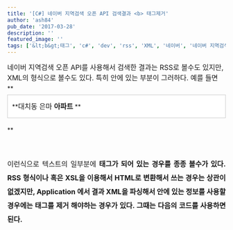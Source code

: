 ```yaml
---
title: '[C#] 네이버 지역검색 오픈 API 검색결과 <b> 태그제거'
author: 'ash84'
pub_date: '2017-03-28'
description: ''
featured_image: ''
tags: ['&lt;b&gt;태그', 'c#', 'dev', 'rss', 'XML', '네이버', '네이버 지역검색', '오픈 API', '지역검색', '프로그래밍']
---
```



<span style="font-size: 12pt; ">  
 네이버 지역검색 오픈 API를 사용해서 검색한 결과는 RSS로 볼수도 있지만,  XML의 형식으로 볼수도 있다. 특히 <titles> 안에 있는 부분이 그러하다. </span>  
<span style="font-size: 12pt; ">  
</span>  
<span style="font-size: 12pt; ">  
 예를 들면</span>  
<span style="font-size: 12pt; ">  
</span>  
<span style="font-size: 12pt; ">  
</span>

<div style="text-align: justify; line-height: 2; "><span style="font-size: 12pt; ">  
</span>**<span style="font-size: 12pt; ">  
</span><div class="txc-textbox" style="BORDER-RIGHT: #cbcbcb 1px solid; PADDING-RIGHT: 10px; BORDER-TOP: #cbcbcb 1px solid; PADDING-LEFT: 10px; PADDING-BOTTOM: 10px; BORDER-LEFT: #cbcbcb 1px solid; PADDING-TOP: 10px; BORDER-BOTTOM: #cbcbcb 1px solid; BACKGROUND-COLOR: #ffffff"><span style="font-size: 12pt; ">  
</span>**<span style="font-size: 12pt; ">대치동 은마 </span><font color="#e31600"><span style="font-size: 12pt; "><b></span></font><span style="font-size: 12pt; "> 아파트</span><font color="#e31600"><span style="font-size: 12pt; "></b> </span></font>**  
<span style="font-size: 12pt; ">  
</span></div><span style="font-size: 12pt; ">  
</span>

**</div><span style="font-size: 12pt; ">  
</span>

<div style="text-align: justify; line-height: 2; "><span style="font-size: 12pt; ">  
</span>  
<span style="font-size: 12pt; ">  
 이런식으로 텍스트의 일부분에 <b> 태그가 되어 있는 경우를 종종 볼수가 있다. RSS 형식이나 혹은 XSL을 이용해서 HTML로 변환해서 쓰는 경우는 상관이 없겠지만, Application 에서 결과 XML을 파싱해서 안에 있는 정보를 사용할 경우에는 <b> 태그를 제거 해야하는 경우가 있다. </span>  
<span style="font-size: 12pt; ">  
</span>  
<span style="font-size: 12pt; ">  
 그때는 다음의 코드를 사용하면 된다. </span><span style="font-size: 12pt; ">  
</span><script src="https://gist.github.com/3949607.js"><span style="font-size: 12pt; "></script><span style="font-size: 12pt; "></span>

</div><span style="font-size: 12pt; ">  
</span>



